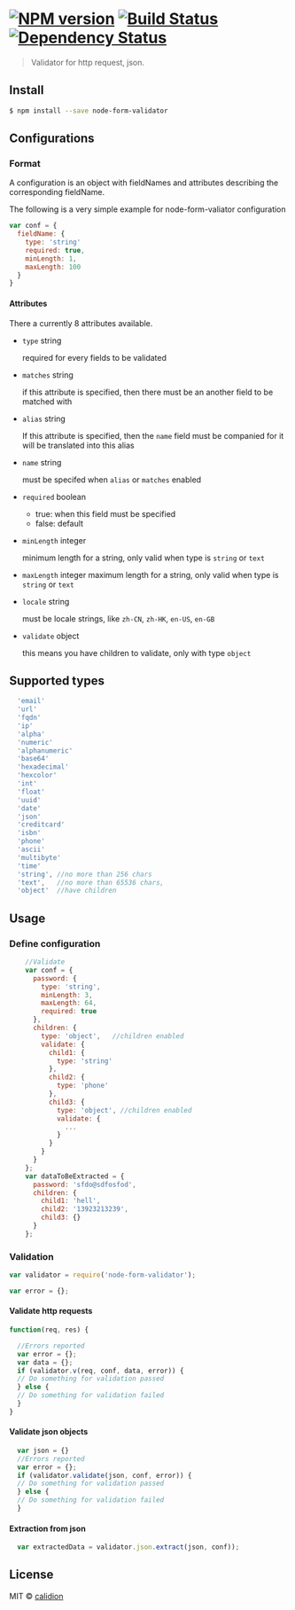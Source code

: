 #  [![NPM version][npm-image]][npm-url] [![Build Status][travis-image]][travis-url] [![Dependency Status][daviddm-image]][daviddm-url]

> Validator for http request, json.


## Install

```sh
$ npm install --save node-form-validator
```


## Configurations

### Format

A configuration is an object with fieldNames and attributes describing the corresponding fieldName.

The following is a very simple example for node-form-valiator configuration

```js
var conf = {
  fieldName: {
    type: 'string'
    required: true,
    minLength: 1,
    maxLength: 100
  }
}
```
#### Attributes

There a currently 8 attributes available.

- <code>type</code> string

   required for every fields to be validated

- <code>matches</code> string

  if this attribute is specified, then there must be an another field to be matched with

- <code>alias</code> string

  If this attribute is specified, then the <code>name</code> field must be companied for it will be translated into this alias

- <code>name</code> string

  must be specifed when <code>alias</code> or <code>matches</code> enabled

- <code>required</code> boolean
    * true: when this field must be specified
    * false: default

- <code>minLength</code> integer

  minimum length for a string, only valid when type is <code>string</code> or <code>text</code>

- <code>maxLength</code> integer
  maximum length for a string, only valid when type is <code>string</code> or <code>text</code>

- <code>locale</code> string

  must be locale strings, like <code>zh-CN</code>, <code>zh-HK</code>, <code>en-US</code>, <code>en-GB</code>

- <code>validate</code> object

  this means you have children to validate, only with type <code>object</code>


## Supported types

```js
  'email'
  'url'
  'fqdn'
  'ip'
  'alpha'
  'numeric'
  'alphanumeric'
  'base64'
  'hexadecimal'
  'hexcolor'
  'int'
  'float'
  'uuid'
  'date'
  'json'
  'creditcard'
  'isbn'
  'phone'
  'ascii'
  'multibyte'
  'time'
  'string', //no more than 256 chars
  'text',   //no more than 65536 chars,
  'object'  //have children
```

## Usage

### Define configuration


```js
    //Validate
    var conf = {
      password: {
        type: 'string',
        minLength: 3,
        maxLength: 64,
        required: true
      },
      children: {
        type: 'object',   //children enabled
        validate: {
          child1: {
            type: 'string'
          },
          child2: {
            type: 'phone'
          },
          child3: {
            type: 'object', //children enabled
            validate: {
              ...
            }
          }
        }
      }
    };
    var dataToBeExtracted = {
      password: 'sfdo@sdfosfod',
      children: {
        child1: 'hell',
        child2: '13923213239',
        child3: {}
      }
    };
```

### Validation

```js
var validator = require('node-form-validator');

var error = {};
```


#### Validate http requests

```js
function(req, res) {

  //Errors reported
  var error = {};
  var data = {};
  if (validator.v(req, conf, data, error)) {
  // Do something for validation passed
  } else {
  // Do something for validation failed
  }
}
```

#### Validate json objects

```js
  var json = {}
  //Errors reported
  var error = {};
  if (validator.validate(json, conf, error)) {
  // Do something for validation passed
  } else {
  // Do something for validation failed
  }
```

#### Extraction from json

```js
  var extractedData = validator.json.extract(json, conf));
```


## License

MIT © [calidion](blog.3gcnbeta.com)


[npm-image]: https://badge.fury.io/js/node-form-validator.svg
[npm-url]: https://npmjs.org/package/node-form-validator
[travis-image]: https://travis-ci.org/JSSDKCN/node-form-validator.svg?branch=master
[travis-url]: https://travis-ci.org/JSSDKCN/node-form-validator
[daviddm-image]: https://david-dm.org/JSSDKCN/node-form-validator.svg?theme=shields.io
[daviddm-url]: https://david-dm.org/JSSDKCN/node-form-validator
